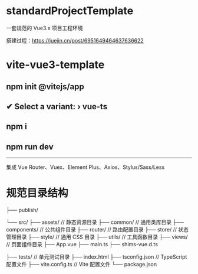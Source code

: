 # standardProjectTemplate

一套规范的 Vue3.x 项目工程环境

搭建过程：https://juejin.cn/post/6951649464637636622

# vite-vue3-template

## npm init @vitejs/app

## ✔ Select a variant: › vue-ts

## npm i

## npm run dev

---

集成 Vue Router、Vuex、Element Plus、Axios、Stylus/Sass/Less

# 规范目录结构

├── publish/

└── src/
├── assets/ // 静态资源目录
├── common/ // 通用类库目录
├── components/ // 公共组件目录
├── router/ // 路由配置目录
├── store/ // 状态管理目录
├── style/ // 通用 CSS 目录
├── utils/ // 工具函数目录
├── views/ // 页面组件目录
├── App.vue
├── main.ts
├── shims-vue.d.ts

├── tests/ // 单元测试目录
├── index.html
├── tsconfig.json // TypeScript 配置文件
├── vite.config.ts // Vite 配置文件
└── package.json
